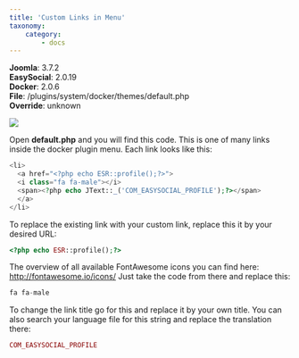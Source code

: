 ```yaml
---
title: 'Custom Links in Menu'
taxonomy:
    category:
        - docs
---
```


**Joomla**: 3.7.2</br>
**EasySocial**: 2.0.19</br>
**Docker**: 2.0.6</br>
**File**: /plugins/system/docker/themes/default.php</br>
**Override**: unknown

![](https://customizings.net/imgs/docker-ownlinks.png)

Open **default.php** and you will find this code. This is one of many links inside the docker plugin menu. Each link looks like this:

```php
<li>
  <a href="<?php echo ESR::profile();?>">
  <i class="fa fa-male"></i>
  <span><?php echo JText::_('COM_EASYSOCIAL_PROFILE');?></span>
  </a>
</li>
```

To replace the existing link with your custom link, replace this it by your desired URL:
```php
<?php echo ESR::profile();?>
```

The overview of all available FontAwesome icons you can find here: http://fontawesome.io/icons/ Just take the code from there and replace this:
```php
fa fa-male
```

To change the link title go for this and replace it by your own title. You can also search your language file for this string and replace the translation there:
```php
COM_EASYSOCIAL_PROFILE
```

